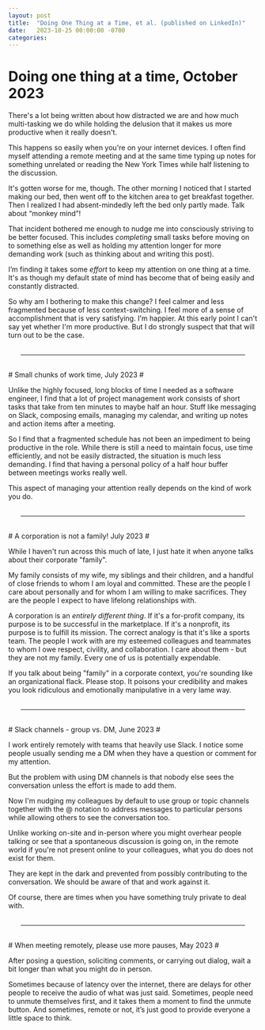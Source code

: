 ```yaml
---
layout: post
title:  "Doing One Thing at a Time, et al. (published on LinkedIn)"
date:   2023-10-25 00:00:00 -0700
categories: 
---
```

# Doing one thing at a time,  October 2023 #

There's a lot being written about how distracted we are and how much multi-tasking we do while holding the delusion that it makes us more productive when it really doesn't.

This happens so easily when you're on your internet devices. I often find myself attending a remote meeting and at the same time typing up notes for something unrelated or reading the New York Times while half listening to the discussion.

It's gotten worse for me, though. The other morning I noticed that I started making our bed, then went off to the kitchen area to get breakfast together. Then I realized I had absent-mindedly left the bed only partly made. Talk about “monkey mind”!

That incident bothered me enough to nudge me into consciously striving to be better focused. This includes *completing* small tasks before moving on to something else as well as holding my attention longer for more demanding work (such as thinking about and writing this post).

I’m finding it takes some *effort* to keep my attention on one thing at a time. It's as though my default state of mind has become that of being easily and constantly distracted. 

So why am I bothering to make this change? I feel calmer and less fragmented because of less context-switching. I feel more of a sense of accomplishment that is very satisfying. I'm happier. At this early point I can't say yet whether I'm more productive. But I do strongly suspect that that will turn out to be the case.
<br /><br />
<hr style="width:90%;margin-left:5%" />
<br />
# Small chunks of work time,  July 2023 #

Unlike the highly focused, long blocks of time I needed as a software engineer, I find that a lot of project management work consists of short tasks that take from ten minutes to maybe half an hour. Stuff like messaging on Slack, composing emails, managing my calendar, and writing up notes and action items after a meeting.

So I find that a fragmented schedule has not been an impediment to being productive in the role. While there is still a need to maintain focus, use time efficiently, and not be easily distracted, the situation is much less demanding. I find that having a personal policy of a half hour buffer between meetings works really well.

This aspect of managing your attention really depends on the kind of work you do.
<br /><br />
<hr style="width:90%;margin-left:5%" />
<br />
# A corporation is not a family!  July 2023 #

While I haven't run across this much of late, I just hate it when anyone talks about their corporate "family".

My family consists of my wife, my siblings and their children, and a handful of close friends to whom I am loyal and committed. These are the people I care about personally and for whom I am willing to make sacrifices. They are the people I expect to have lifelong relationships with.

A corporation is an *entirely different thing*. If it's a for-profit company, its purpose is to be successful in the marketplace. If it's a nonprofit, its purpose is to fulfill its mission. The correct analogy is that it's like a sports team. The people I work with are my esteemed colleagues and teammates to whom I owe respect, civility, and collaboration. I care about them - but they are not my family. Every one of us is potentially expendable.

If you talk about being "family" in a corporate context, you're sounding like an organizational flack. Please stop. It poisons your credibility and makes you look ridiculous and emotionally manipulative in a very lame way.
<br /><br />
<hr style="width:90%;margin-left:5%" />
<br />
# Slack channels - group vs. DM,   June 2023 #

I work entirely remotely with teams that heavily use Slack. I notice some people usually sending me a DM when they have a question or comment for my attention.

But the problem with using DM channels is that nobody else sees the conversation unless the effort is made to add them.

Now I'm nudging my colleagues by default to use group or topic channels together with the @ notation to address messages to particular persons while allowing others to see the conversation too.

Unlike working on-site and in-person where you might overhear people talking or see that a spontaneous discussion is going on, in the remote world if you're not present online to your colleagues, what you do does not exist for them.

They are kept in the dark and prevented from possibly contributing to the conversation. We should be aware of that and work against it.

Of course, there are times when you have something truly private to deal with.
<br /><br />
<hr style="width:90%;margin-left:5%" />
<br />
# When meeting remotely, please use more pauses,  May 2023 #

After posing a question, soliciting comments, or carrying out dialog, wait a bit longer than what you might do in person.

Sometimes because of latency over the internet, there are delays for other people to receive the audio of what was just said. Sometimes, people need to unmute themselves first, and it takes them a moment to find the unmute button. And sometimes, remote or not, it’s just good to provide everyone a little space to think.
